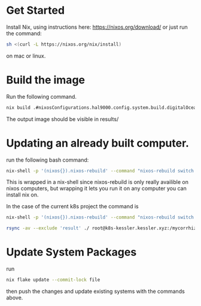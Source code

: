 # Get Started 
Install Nix, using instructions here: https://nixos.org/download/ or just run the command:
```bash 
sh <(curl -L https://nixos.org/nix/install)
```
on mac or linux.
# Build the image 
Run the following command.
```bash 
nix build .#nixosConfigurations.hal9000.config.system.build.digitalOceanImage
```
The output image should be visible in results/

# Updating an already built computer.

run the following bash command:
```bash
nix-shell -p '(nixos{}).nixos-rebuild' --command "nixos-rebuild switch --flake .#hal9000 --target-host root@<IP_ADDRESS_OF_COMPUTER>"
```
This is wrapped in a nix-shell since nixos-rebuild is only really availible on nixos computers, but wrapping it lets you run it on any computer you can install nix on.

In the case of the current k8s project the command is

```bash
nix-shell -p '(nixos{}).nixos-rebuild' --command "nixos-rebuild switch --flake .#hal9000 --target-host root@137.184.36.185"
```

```bash
rsync -av --exclude 'result' ./ root@k8s-kessler.kessler.xyz:/mycorrhiza/infra
```
# Update System Packages 

run 
```bash
nix flake update --commit-lock file
```
then push the changes and update existing systems with the commands above.
